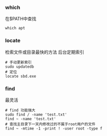 ### which
在$PATH中查找
```shell
which apt
```
### locate
检索文件或目录最快的方法 后台定期索引
```shell
# 手动更新索引
sudo updatedb
# 定位
locate sbd.exe
```
### find
最灵活
```shell
# find 功能强大
sudo find / -name 'test.txt'
find ~ -name 'test.txt'
# 查找主目录下一天内修改过的不属于root用户的文件
find ~ -mtime -1 -print ! -user root -type f
```